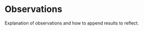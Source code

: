 # Observations

Explanation of observations and how to append results to reflect. 

<!-- TODO: @jofthomas -->